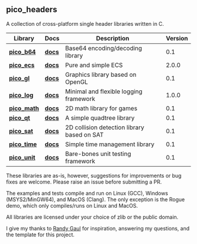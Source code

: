 pico_headers
--------------------------------------------------------------------------------
A collection of cross-platform single header libraries written in C. 


Library | Docs | Description | Version
------- | -----| ------------| -------
**[pico_b64](pico_b64.h)**   | **[docs](https://empyreanx.github.io/docs/ph/pico__b64_8h.html)**  | Base64 encoding/decoding library            | 0.1
**[pico_ecs](pico_ecs.h)**   | **[docs](https://empyreanx.github.io/docs/ph/pico__ecs_8h.html)**  | Pure and simple ECS                         | 2.0.0
**[pico_gl](pico_gl.h)**     | **[docs](https://empyreanx.github.io/docs/ph/pico__gl_8h.html)**   | Graphics library based on OpenGL            | 0.1
**[pico_log](pico_log.h)**   | **[docs](https://empyreanx.github.io/docs/ph/pico__log_8h.html)**  | Minimal and flexible logging framework      | 1.0.0
**[pico_math](pico_math.h)** | **[docs](https://empyreanx.github.io/docs/ph/pico__math_8h.html)** | 2D math library for games                   | 0.1
**[pico_qt](pico_qt.h)**     | **[docs](https://empyreanx.github.io/docs/ph/pico__qt_8h.html)**   | A simple quadtree library                   | 0.1
**[pico_sat](pico_sat.h)**   | **[docs](https://empyreanx.github.io/docs/ph/pico__sat_8h.html)**  | 2D collision detection library based on SAT | 0.1
**[pico_time](pico_time.h)** | **[docs](https://empyreanx.github.io/docs/ph/pico__time_8h.html)** | Simple time management library              | 0.1
**[pico_unit](pico_unit.h)** | **[docs](https://empyreanx.github.io/docs/ph/pico__unit_8h.html)** | Bare-bones unit testing framework           | 0.1

These libraries are as-is, however, suggestions for improvements or bug fixes are welcome. Please raise an issue before submitting a PR.

The examples and tests compile and run on Linux (GCC), Windows (MSYS2/MinGW64), and MacOS (Clang). The only exception is the Rogue demo, which only compiles/runs on Linux and MacOS.

All libraries are licensed under your choice of zlib or the public domain.

I give my thanks to [Randy Gaul](https://github.com/RandyGaul) for inspiration, answering my questions, and the template for this project.
